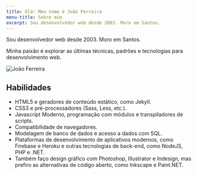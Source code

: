 ```yaml
---
title: Olá! Meu nome é João Ferreira
menu-title: Sobre mim
excerpt: Sou desenvolvedor web desde 2003. Moro em Santos.
---
```


<section class="page-content section-about">
    <div class="wrapper">
        <div data-grid="center spacing">
            <div data-cell="2of3">
                <p>Sou desenvolvedor web desde 2003. Moro em Santos.</p>
                <p>Minha paixão é explorar as últimas técnicas, padrões e tecnologias para desenvolvimento web.</p>
            </div>
            <div data-cell="1of3">
                <div class="circ">
                    <img src="https://c2.staticflickr.com/8/7446/27265225164_2a17a12c6a.jpg" alt="João Ferreira">
                </div>
            </div>
        </div>
    </div>
</section>

## Habilidades

- HTML5 e geradores de conteúdo estático, como Jekyll.
- CSS3 e pré-processadores (Sass, Less, etc.).
- Javascript Moderno, programação com módulos e transpiladores de scripts.
- Compatibilidade de navegadores.
- Modelagem de banco de dados e acesso a dados com SQL.
- Plataformas de desenvolvimento de aplicativos modernos, como Firebase e Heroku e outras tecnologias de back-end, como NodeJS, PHP e .NET.
- Também faço design gráfico com Photoshop, Illustrator e Indesign, mas prefiro as alternativas de código aberto, como Inkscape e Paint.NET.

